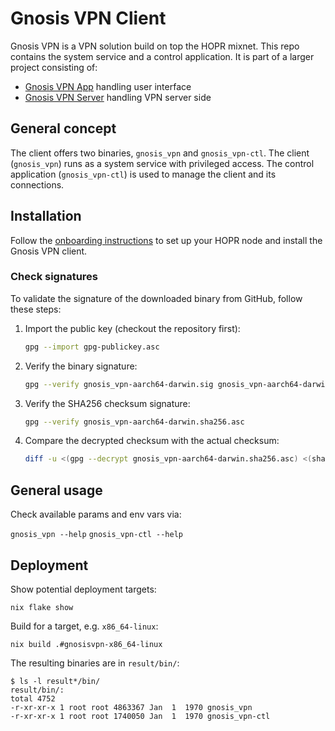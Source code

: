 # Gnosis VPN Client

Gnosis VPN is a VPN solution build on top the HOPR mixnet.
This repo contains the system service and a control application.
It is part of a larger project consisting of:

- [Gnosis VPN App](https://github.com/gnosis/gnosis_vpn-app) handling user interface
- [Gnosis VPN Server](https://github.com/gnosis/gnosis_vpn-server) handling VPN server side

## General concept

The client offers two binaries, `gnosis_vpn` and `gnosis_vpn-ctl`.
The client (`gnosis_vpn`) runs as a system service with privileged access.
The control application (`gnosis_vpn-ctl`) is used to manage the client and its connections.

## Installation

Follow the [onboarding instructions](./ONBOARDING.md) to set up your HOPR node and install the Gnosis VPN client.

### Check signatures

To validate the signature of the downloaded binary from GitHub, follow these steps:

1. Import the public key (checkout the repository first):

   ```bash
   gpg --import gpg-publickey.asc
   ```

2. Verify the binary signature:

   ```bash
   gpg --verify gnosis_vpn-aarch64-darwin.sig gnosis_vpn-aarch64-darwin
   ```

3. Verify the SHA256 checksum signature:

   ```bash
   gpg --verify gnosis_vpn-aarch64-darwin.sha256.asc
   ```

4. Compare the decrypted checksum with the actual checksum:

   ```bash
   diff -u <(gpg --decrypt gnosis_vpn-aarch64-darwin.sha256.asc) <(shasum -a 256 gnosis_vpn-aarch64-darwin)
   ```

## General usage

Check available params and env vars via:

`gnosis_vpn --help`
`gnosis_vpn-ctl --help`

## Deployment

Show potential deployment targets:

`nix flake show`

Build for a target, e.g. `x86_64-linux`:

`nix build .#gnosisvpn-x86_64-linux`

The resulting binaries are in `result/bin/`:

```
$ ls -l result*/bin/
result/bin/:
total 4752
-r-xr-xr-x 1 root root 4863367 Jan  1  1970 gnosis_vpn
-r-xr-xr-x 1 root root 1740050 Jan  1  1970 gnosis_vpn-ctl
```

